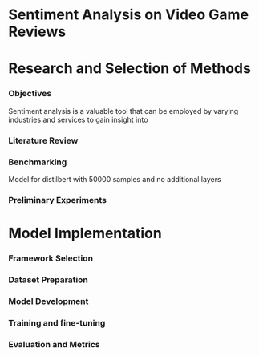 # Sentiment Analysis on Video Game Reviews

# Research and Selection of Methods
### Objectives
Sentiment analysis is a valuable tool that can be employed by varying industries and services to gain insight into 
### Literature Review
### Benchmarking

Model for distilbert with 50000 samples and no additional layers
### Preliminary Experiments
# Model Implementation
### Framework Selection
### Dataset Preparation
### Model Development
### Training and fine-tuning
### Evaluation and Metrics
